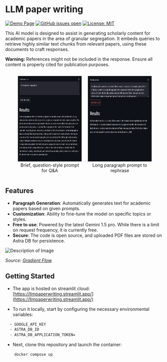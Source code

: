 # LLM paper writing

[![Demo Page](https://img.shields.io/badge/Project-Demo-FF4B4B?logo=streamlit)](https://llmpaperwriting.streamlit.app/)
[![GitHub issues open](https://img.shields.io/github/issues/19revey/LLM_paper_writing.svg?color=orange&label=Issues&logo=github)](https://github.com/19revey/LLM_paper_writing/issues) [![License: MIT](https://img.shields.io/badge/License-MIT-success.svg?logo)](https://github.com/19revey/LLM_paper_writing/blob/main/LICENSE)

<!-- [![arxiv paper](https://img.shields.io/badge/arXiv-Paper-B31B1B?logo=arxiv)](https://arxiv.org/abs/2402.06221) -->
<!-- [![PyPI Latest Release](https://img.shields.io/pypi/v/zlm.svg?label=PyPI&color=3775A9&logo=pypi)](https://pypi.org/project/zlm/) -->
<!-- [![PyPI Downloads](https://img.shields.io/pypi/dm/zlm.svg?label=PyPI%20downloads&color=blueviolet&target=blank)](https://pypi.org/project/zlm/) -->


This AI model is designed to assist in generating scholarly content for academic papers in the area of granular segregation. It embeds queries to retrieve highly similar text chunks from relevant papers, using these documents to craft responses.

**Warning:** References might not be included in the response. Ensure all content is properly cited for publication purposes.

<div style="display: flex;">
  <figure style="margin-right: 10px;">
    <img src="img/demo.png" alt="Description of Image" width="320" height="270">
    <figcaption style="text-align: center;">Brief, question-style prompt for Q&A</figcaption>
  </figure>
  
  <figure style="margin-left: 10px;">
    <img src="img/demo1.png" alt="Description of Image" width="320" height="270">
    <figcaption style="text-align: center;">Long paragraph prompt to rephrase</figcaption>
  </figure>
</div>



## Features
- **Paragraph Generation**: Automatically generates text for academic papers based on given prompts.
- **Customization**: Ability to fine-tune the model on specific topics or styles.
- **Free to use**: Powered by the latest Gemini 1.5 pro. While there is a limit on request frequency, it is currently free.
- **Secure**: The code is open source, and uploaded PDF files are stored on Astra DB for persistence.

<img src="https://i0.wp.com/gradientflow.com/wp-content/uploads/2023/10/newsletter87-RAG-simple.png?w=1464&ssl=1" alt="Description of Image" width="500" height="300">

*Source: [Gradient Flow](https://gradientflow.com/best-practices-in-retrieval-augmented-generation/).*

## Getting Started

- The app is hosted on streamlit cloud: [https://llmpaperwriting.streamlit.app/](https://llmpaperwriting.streamlit.app/)

- To run it locally, start by configuring the necessary environmental variables:
```bash
  - GOOGLE_API_KEY
  - ASTRA_DB_ID
  - ASTRA_DB_APPLICATION_TOKEN=
```
- Next, clone this repository and launch the container:
```bash
    docker compose up
```